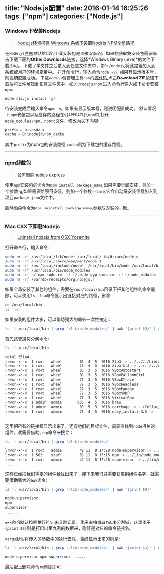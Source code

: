 title: "Node.js配置"
date: 2016-01-14 16:25:26
tags: ["npm"]
categories: ["Node.js"]
---

### Windows下安装Nodejs

> [Node.js环境搭建](http://www.cnblogs.com/terrylin/archive/2013/01/26/2877699.html)
> [Windows 系统下设置Nodejs NPM全局路径](http://www.cnblogs.com/picaso/p/3848209.html)

在`Node.js`[官网](https://nodejs.org/en/)默认给出的下载安装包是直接安装的，如果想获取免安装包需要点击下载下面的**Other Downloads**链接，选择*Windows Binary (.exe)*的文件下载即可。
下载了单文件之后放入到任意文件夹中，如`D:/nodejs`,将此路径加入到系统或用户的环境变量中。
打开命令行，输入命令`node -v`，如果有显示版本号，则说明配置成功。
下载`nodejs`包管理工具`npm`的[源代码](https://github.com/npm/npm),点击**Download ZIP**按钮下载后将文件解压到任意文件夹中，如`D:/nodejs/npm`,进入命令行输入如下命令安装`npm`:
```bash
node cli.js install -gf
```
待安装完成后输入命令`npm -v`，如果有显示版本号，则说明配置成功。
默认情况下,`npm`安装包以及缓存的路径在`${APPDATA}\npm`中,打开`node_modules\npm\.npmrc`文件，修改为以下内容:
```bash
prefix = D:\nodejs
cache = D:\nodejs\npm_cache
```
其中`prefix`为npm包的安装路径,`cache`则为下载包的缓存路径。

<!-- more -->

----

### npm卸载包

> [如何删除nodejs express](http://zhidao.baidu.com/link?url=c6zMFnprbEsKBl0Oid6Mak47dZjlU3zArA8_-8NczkEIkdoM2ecd8QhnZeh2NrcwMY1epEa4mAnNPTmGmENWifCJ0HKzV9rCE8o1UGjh1kC)

使用`npm`安装包的命令为`npm install package_name`,如果需要全局安装，则加一个参数`-g`,如果需要给项目安装，则加一个参数`--save`,它会自动将安装信息加入到项目`package.json`文件中。

删除包的命令为`npm uninstall package_name`,参数与安装的一致。

----

### Mac OSX下卸载Nodejs

> [Uninstall nodejs from OSX Yosemite](https://gist.github.com/TonyMtz/d75101d9bdf764c890ef)

打开命令行，输入命令：
```bash
sudo rm -rf /usr/local/lib/node* /usr/local/lib/dtrace/node.d
sudo rm -rf /usr/local/share/man/man1/node.1
sudo rm -rf /usr/local/include/node*  /usr/local/bin/node /usr/local/bin/npm
sudo rm -rf /usr/local/bin/node_modules
sudo rm -rf ~/.npm sudo rm -rf ~/.node-gyp sudo rm -rf ~/node_modules
sudo rm -rf /var/db/receipts/org.nodejs.*
```
如果全局安装了其他的组件，需要在`/usr/local/bin`目录下把其他组件的命令删除，可以使用`ls -lsa`命令显示出链接对应的路径，删除
```bash
cd /usr/local/bin
ls -lsa
```
如果安装的组件太多，可以借助强大的命令一次性搞定：
```bash
ls -l /usr/local/bin | grep '/lib/node_modules/' | awk '{print $9}' | xargs rm
```
首先按管道符分解命令:
```bash
ls -l /usr/local/bin

total 65144
lrwxr-xr-x  1 root   wheel        66  4  5  2016 2to3 -> ../../../Library/Frameworks/Python.framework/Versions/3.5/bin/2to3
lrwxr-xr-x  1 root   wheel        70  4  5  2016 2to3-3.5 -> ../../../Library/Frameworks/Python.framework/Versions/3.5/bin/2to3-3.5
-rwxr-xr-x  1 root   wheel        80  3  5  2016 VBoxAutostart
-rwxr-xr-x  1 root   wheel        82  3  5  2016 VBoxBalloonCtrl
-rwxr-xr-x  1 root   wheel        77  3  5  2016 VBoxDTrace
-rwxr-xr-x  1 root   wheel        79  3  5  2016 VBoxHeadless
-rwxr-xr-x  1 root   wheel        77  3  5  2016 VBoxManage
-rwxr-xr-x  1 root   wheel        79  3  5  2016 VBoxVRDP
-rwxr-xr-x  1 root   wheel        77  3  5  2016 VirtualBox
-rwxr-xr-x  1 admin  admin       656  4  5  2016 brew
lrwxr-xr-x  1 admin  admin        38  5  3  2016 carthage -> ../Cellar/carthage/0.16.2/bin/carthage
lrwxrwxr-x  1 root   admin        78  4  5  2016 easy_install-3.5 -> ../../../Library/Frameworks/Python.framework/Versions/3.5/bin/easy_install-3.5
......
```
这里把所有的链接都显示出来了，还有他们的目标文件，需要查找到`node`相关的组件，就需要借助`grep`命令来搜寻：
```bash
ls -l /usr/local/bin | grep '/lib/node_modules/'

lrwxr-xr-x  1 root   admin        49 11  8 17:28 node-supervisor -> ../lib/node_modules/supervisor/lib/cli-wrapper.js
lrwxr-xr-x  1 502    staff        38 11  8 17:15 npm -> ../lib/node_modules/npm/bin/npm-cli.js
lrwxr-xr-x  1 root   admin        49 11  8 17:28 supervisor -> ../lib/node_modules/supervisor/lib/cli-wrapper.js
......
```
这样已经把我们需要的组件给找出来了，接下来我们只需要获取到组件名字，就需要借助强大的`awk`命令:
```bash
ls -l /usr/local/bin | grep '/lib/node_modules/' | awk '{print $9}'

node-supervisor
npm
supervisor
......
```
`awk`命令默认按照换行符`\n`来分割记录，使用空格或者`Tab`来分割域，这里使用`{print $9}`则是打印出第九列的数据来，刚好是对应的命令链接名。

`xargs`默认将传入的参数中的换行去除，最终显示出来的则是:
```bash
ls -l /usr/local/bin | grep '/lib/node_modules/' | awk '{print $9}' | xargs

node-supervisor npm supervisor ......
```
最后配上删除命令`rm`删除即可
